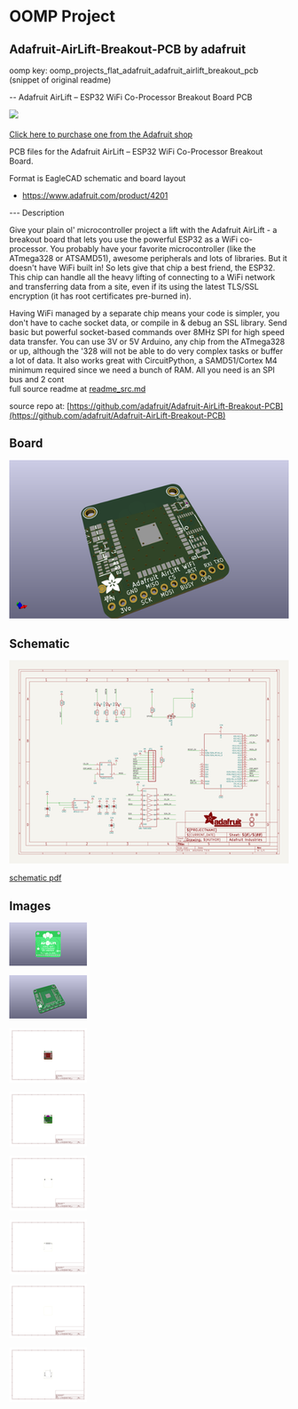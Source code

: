# OOMP Project  
## Adafruit-AirLift-Breakout-PCB  by adafruit  
  
oomp key: oomp_projects_flat_adafruit_adafruit_airlift_breakout_pcb  
(snippet of original readme)  
  
-- Adafruit AirLift – ESP32 WiFi Co-Processor Breakout Board PCB  
  
<a href="http://www.adafruit.com/products/4201"><img src="assets/4201.jpg?raw=true" width="500px"><br/>  
Click here to purchase one from the Adafruit shop</a>  
  
PCB files for the Adafruit AirLift – ESP32 WiFi Co-Processor Breakout Board.   
  
Format is EagleCAD schematic and board layout  
* https://www.adafruit.com/product/4201  
  
--- Description  
  
Give your plain ol' microcontroller project a lift with the Adafruit AirLift - a breakout board that lets you use the powerful ESP32 as a WiFi co-processor. You probably have your favorite microcontroller (like the ATmega328 or ATSAMD51), awesome peripherals and lots of libraries. But it doesn't have WiFi built in! So lets give that chip a best friend, the ESP32. This chip can handle all the heavy lifting of connecting to a WiFi network and transferring data from a site, even if its using the latest TLS/SSL encryption (it has root certificates pre-burned in).  
  
Having WiFi managed by a separate chip means your code is simpler, you don't have to cache socket data, or compile in & debug an SSL library. Send basic but powerful socket-based commands over 8MHz SPI for high speed data transfer. You can use 3V or 5V Arduino, any chip from the ATmega328 or up, although the '328 will not be able to do very complex tasks or buffer a lot of data. It also works great with CircuitPython, a SAMD51/Cortex M4 minimum required since we need a bunch of RAM. All you need is an SPI bus and 2 cont  
  full source readme at [readme_src.md](readme_src.md)  
  
source repo at: [https://github.com/adafruit/Adafruit-AirLift-Breakout-PCB](https://github.com/adafruit/Adafruit-AirLift-Breakout-PCB)  
## Board  
  
[![working_3d.png](working_3d_600.png)](working_3d.png)  
## Schematic  
  
[![working_schematic.png](working_schematic_600.png)](working_schematic.png)  
  
[schematic pdf](working_schematic.pdf)  
## Images  
  
[![working_3D_bottom.png](working_3D_bottom_140.png)](working_3D_bottom.png)  
  
[![working_3D_top.png](working_3D_top_140.png)](working_3D_top.png)  
  
[![working_assembly_page_01.png](working_assembly_page_01_140.png)](working_assembly_page_01.png)  
  
[![working_assembly_page_02.png](working_assembly_page_02_140.png)](working_assembly_page_02.png)  
  
[![working_assembly_page_03.png](working_assembly_page_03_140.png)](working_assembly_page_03.png)  
  
[![working_assembly_page_04.png](working_assembly_page_04_140.png)](working_assembly_page_04.png)  
  
[![working_assembly_page_05.png](working_assembly_page_05_140.png)](working_assembly_page_05.png)  
  
[![working_assembly_page_06.png](working_assembly_page_06_140.png)](working_assembly_page_06.png)  
